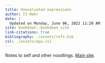 ```yaml
---
title: Unevaluated expressions
author: TJ Mahr
date: |
  Updated on Monday, June 06, 2022 11:20 AM
site: bookdown::bookdown_site
link-citations: true
bibliography: ./assets/refs.bib
csl: ./assets/apa.csl
---
```


Notes to self and other noodlings. [Main site](https://tjmahr.com/). 
